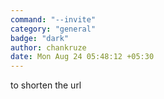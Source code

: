 ```yaml
---
command: "--invite"
category: "general"
badge: "dark"
author: chankruze
date: Mon Aug 24 05:48:12 +05:30
---
```


to shorten the url